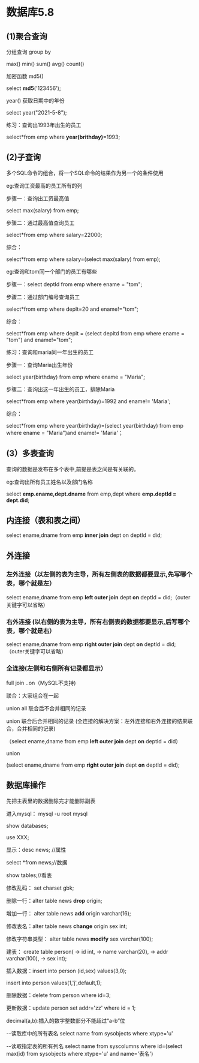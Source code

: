 # 数据库5.8

## (1)聚合查询

分组查询  group by

max() min() sum() avg() count()

加密函数 md5()

select **md5**('123456');

year() 获取日期中的年份

select year("2021-5-8");

练习：查询出1993年出生的员工

select*from emp where **year(brithday)**=1993;

## (2)子查询

多个SQL命令的组合，将一个SQL命令的结果作为另一个的条件使用

eg:查询工资最高的员工所有的列

步骤一：查询出工资最高值

select max(salary) from emp;

步骤二：通过最高值查询员工

select*from emp where salary=22000;

综合：

select*from emp where salary=(select max(salary) from emp);

eg:查询和tom同一个部门的员工有哪些

步骤一：select deptId from emp where ename = "tom";

步骤二：通过部门编号查询员工

select*from emp where deplt=20 and ename!="tom";

综合：

select*from emp where deplt = (select depltd from emp where ename = "tom") and ename!="tom";

练习：查询和maria同一年出生的员工

步骤一：查询Maria出生年份

select year(birthday) from emp where ename = "Maria";

步骤二：查询出这一年出生的员工，排除Maria

select*from emp where year(birthday)=1992 and ename!= 'Maria';

综合：

select*from emp where year(birthday)=(select year(birthday) from emp where ename = "Maria")and ename!= 'Maria'；

## (3）多表查询

查询的数据是发布在多个表中,前提是表之间是有关联的。

eg:查询出所有员工姓名以及部门名称

select **emp.ename,dept.dname** from emp,dept where **emp.deptId = dept.did**;

## 内连接（表和表之间）

select ename,dname from emp **inner join**  dept on deptId = did;

## 外连接

### 左外连接（以左侧的表为主导，所有左侧表的数据都要显示,先写哪个表，哪个就是左）

select ename,dname from emp **left outer join** dept **on** deptId = did;（outer关键字可以省略）

### 右外连接  (以右侧的表为主导，所有右侧表的数据都要显示,后写哪个表，哪个就是右）

select ename,dname from emp **right outer join** dept **on** deptId = did; （outer关键字可以省略）

### 全连接(左侧和右侧所有记录都显示）

full join ..on（MySQL不支持)

联合：大家组合在一起

union all 联合后不合并相同的记录

union  联合后合并相同的记录 (全连接的解决方案：左外连接和右外连接的结果联合，合并相同的记录)

（select ename,dname from emp **left outer join** dept **on** deptId = did）

union

(select ename,dname from emp **right outer join** dept **on** deptId = did);

## 数据库操作

先把主表里的数据删除完才能删除副表

进入mysql： mysql -u root mysql

show databases;

use XXX;

显示：desc news; //属性

select *from news;//数据

show tables;//看表

修改乱码： set charset gbk;

删除一行：alter table news **drop** origin;

增加一行： alter table news **add** origin varchar(16);

修改表名：alter table news **change** origin sex int;

修改字符串类型： alter table news **modify** sex varchar(100);

建表： create table person(
    -> id int,
    -> name varchar(20),
    -> addr varchar(100),
    -> sex int);

插入数据：insert into person (id,sex) values(3,0);

insert into person values(1,'j',default,1);

删除数据：delete from person where id=3;

更新数据：update person set addr='zz' where id = 1;

decimal(a,b):插入的数字整数部分不能超过“a-b”位

--读取库中的所有表名
select name from sysobjects where xtype='u'

--读取指定表的所有列名
select name from syscolumns where id=(select max(id) from sysobjects where xtype='u' and name='表名')
